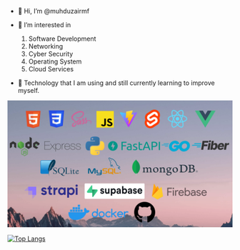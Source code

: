 - 👋 Hi, I’m @muhduzairmf

- 👀 I’m interested in 
  1. Software Development
  2. Networking
  3. Cyber Security
  4. Operating System
  5. Cloud Services

- 🌱 Technology that I am using and still currently learning to improve myself.        
  
![Tech Stack Banner](https://raw.githubusercontent.com/muhduzairmf/muhduzairmf/master/my_tech_stack.png)    


[![Top Langs](https://github-readme-stats.vercel.app/api/top-langs/?username=muhduzairmf)](https://github.com/muhduzairmf/github-readme-stats)
